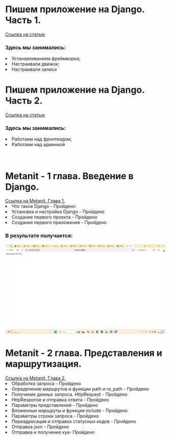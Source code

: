 <h1>Пишем приложение на Django. Часть 1.</h1>
<a href="https://skillbox.ru/media/code/pishem-prilozhenie-na-django-chast-1-ustanavlivaem-freymvork-nastraivaem-dvizhok-i-zapisi/">Ссылка на статью</a>
<h3>Здесь мы занимались:</h3>
<ui>
  <li>Устанавливанием фреймворка;</li>
  <li>Настраивали движок;</li>
  <li>Настраивали записи</li>
</ui>
<h1>Пишем приложение на Django. Часть 2.</h1>
<a href="https://skillbox.ru/media/code/pishem-prilozhenie-na-django-chast-2-rabotaem-nad-frontendom-i-adminkoy/?utm_source=media&utm_medium=link&utm_campaign=all_all_media_links_links_articles_all_all_skillbox">Ссылка на статью</a>
<h3>Здесь мы занимались:</h3>
<ui>
  <li>Работаем над фронтендом;</li>
  <li>Работаем над админкой</li>
</ui><br><br>
<h1>Metanit - 1 глава. Введение в Django.</h1>
<a href="https://metanit.com/python/django/
1.1.php">Ссылка на Metanit. Глава 1.</a>
<ui>
  <li>Что такое Django - Пройдено</li>
  <li>Установка и настройка Django - Пройдено</li>
  <li>Создание первого проекта - Пройдено</li>
  <li>Создание первого приложения - Пройдено</li>
</ui>
<h3>В результате получается:</h3>
<img src="frame/1.png" alt="Результат при прохождении 1-ой главы по Django."></img>
<h1>Metanit - 2 глава. Представления и маршрутизация.</h1>
<a href="https://metanit.com/python/django/
3.1.php">Ссылка на Metanit. Глава 2.</a>
<ui>
  <li>Обработка запроса - Пройдено</li>
  <li>Определение маршрутов и функции path и re_path - Пройдено</li>
  <li>Получение данных запроса. HttpRequest - Пройдено</li>
  <li>HttpResponse и отправка ответа - Пройдено</li>
  <li>Параметры представлений - Пройдено</li>
  <li>Вложенные маршруты и функция include - Пройдено</li>
  <li>Параметры строки запроса - Пройдено</li>
  <li>Переадресация и отправка статусных кодов - Пройдено</li>
  <li>Отправка json - Пройдено</li>
  <li>Отправка и получение кук- Пройдено</li>
</ui>

